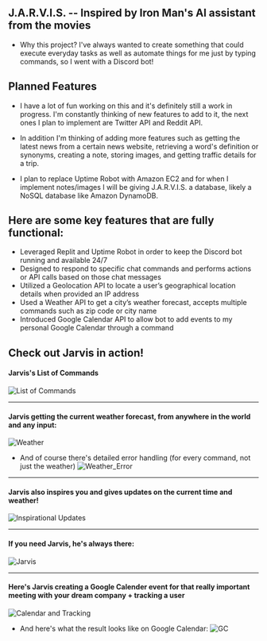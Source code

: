 ## J.A.R.V.I.S. -- Inspired by Iron Man's AI assistant from the movies

- Why this project? I've always wanted to create something that could execute everyday tasks as well as automate things for me just by typing commands, so I went with a Discord bot!

## Planned Features

- I have a lot of fun working on this and it's definitely still a work in progress. I'm constantly thinking of new features to add to it, the next ones I plan to implement are Twitter API and Reddit API. 
- In addition I'm thinking of adding more features such as getting the latest news from a certain news website, retrieving a word's definition or synonyms, creating a note, storing images, and getting traffic details for a trip.

- I plan to replace Uptime Robot with Amazon EC2 and for when I implement notes/images I will be giving J.A.R.V.I.S. a database, likely a NoSQL database like Amazon DynamoDB.

## Here are some key features that are fully functional:

- Leveraged Replit and Uptime Robot in order to keep the Discord bot running and available 24/7
- Designed to respond to specific chat commands and performs actions or API calls based on those chat messages
- Utilized a Geolocation API to locate a user’s geographical location details when provided an IP address
- Used a Weather API to get a city’s weather forecast, accepts multiple commands such as zip code or city name
- Introduced Google Calendar API to allow bot to add events to my personal Google Calendar through a command

## Check out Jarvis in action!

#### Jarvis's List of Commands
![List of Commands](https://i.imgur.com/Z5kF4Ry.png)

----

#### Jarvis getting the current weather forecast, from anywhere in the world and any input:
![Weather](https://i.imgur.com/nerpTYV.png)

- And of course there's detailed error handling (for every command, not just the weather)
![Weather_Error](https://i.imgur.com/HNOo6F6.png)

----

#### Jarvis also inspires you and gives updates on the current time and weather!
![Inspirational Updates](https://i.imgur.com/HyHdFJ1.png)

----

#### If you need Jarvis, he's always there:
![Jarvis](https://i.imgur.com/wGmvdck.png)

----

#### Here's Jarvis creating a Google Calender event for that really important meeting with your dream company + tracking a user
![Calendar and Tracking](https://i.imgur.com/narT0a1.png)

- And here's what the result looks like on Google Calendar:
![GC](https://i.imgur.com/kunyp2k.png)
